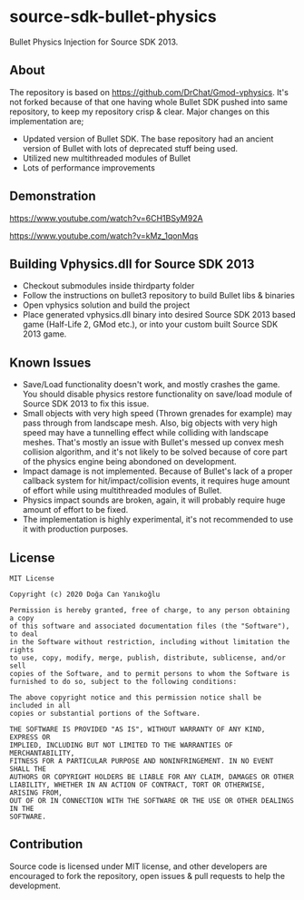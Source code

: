 # source-sdk-bullet-physics
Bullet Physics Injection for Source SDK 2013.

## About

The repository is based on https://github.com/DrChat/Gmod-vphysics. It's not forked because of that one having whole Bullet SDK pushed into same repository, to keep my repository crisp & clear. Major changes on this implementation are;

- Updated version of Bullet SDK. The base repository had an ancient version of Bullet with lots of deprecated stuff being used.
- Utilized new multithreaded modules of Bullet
- Lots of performance improvements

## Demonstration

https://www.youtube.com/watch?v=6CH1BSyM92A

https://www.youtube.com/watch?v=kMz_1qonMqs

## Building Vphysics.dll for Source SDK 2013

- Checkout submodules inside thirdparty folder
- Follow the instructions on bullet3 repository to build Bullet libs & binaries
- Open vphysics solution and build the project
- Place generated vphysics.dll binary into desired Source SDK 2013 based game (Half-Life 2, GMod etc.), or into your custom built Source SDK 2013 game.

## Known Issues
- Save/Load functionality doesn't work, and mostly crashes the game. You should disable physics restore functionality on save/load module of Source SDK 2013 to fix this issue.
- Small objects with very high speed (Thrown grenades for example) may pass through from landscape mesh. Also, big objects with very high speed may have a tunnelling effect while colliding with landscape meshes. That's mostly an issue with Bullet's messed up convex mesh collision algorithm, and it's not likely to be solved because of core part of the physics engine being abondoned on development.
- Impact damage is not implemented. Because of Bullet's lack of a proper callback system for hit/impact/collision events, it requires huge amount of effort while using multithreaded modules of Bullet.
- Physics impact sounds are broken, again, it will probably require huge amount of effort to be fixed.
- The implementation is highly experimental, it's not recommended to use it with production purposes.

## License
```
MIT License

Copyright (c) 2020 Doğa Can Yanıkoğlu

Permission is hereby granted, free of charge, to any person obtaining a copy
of this software and associated documentation files (the "Software"), to deal
in the Software without restriction, including without limitation the rights
to use, copy, modify, merge, publish, distribute, sublicense, and/or sell
copies of the Software, and to permit persons to whom the Software is
furnished to do so, subject to the following conditions:

The above copyright notice and this permission notice shall be included in all
copies or substantial portions of the Software.

THE SOFTWARE IS PROVIDED "AS IS", WITHOUT WARRANTY OF ANY KIND, EXPRESS OR
IMPLIED, INCLUDING BUT NOT LIMITED TO THE WARRANTIES OF MERCHANTABILITY,
FITNESS FOR A PARTICULAR PURPOSE AND NONINFRINGEMENT. IN NO EVENT SHALL THE
AUTHORS OR COPYRIGHT HOLDERS BE LIABLE FOR ANY CLAIM, DAMAGES OR OTHER
LIABILITY, WHETHER IN AN ACTION OF CONTRACT, TORT OR OTHERWISE, ARISING FROM,
OUT OF OR IN CONNECTION WITH THE SOFTWARE OR THE USE OR OTHER DEALINGS IN THE
SOFTWARE.
```
## Contribution

Source code is licensed under MIT license, and other developers are encouraged to fork the repository, open issues & pull requests to help the development.
